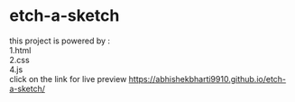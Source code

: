 # etch-a-sketch
this project is powered by :<br>
1.html <br>
2.css <br>
4.js <br>
click on the link for live preview https://abhishekbharti9910.github.io/etch-a-sketch/

